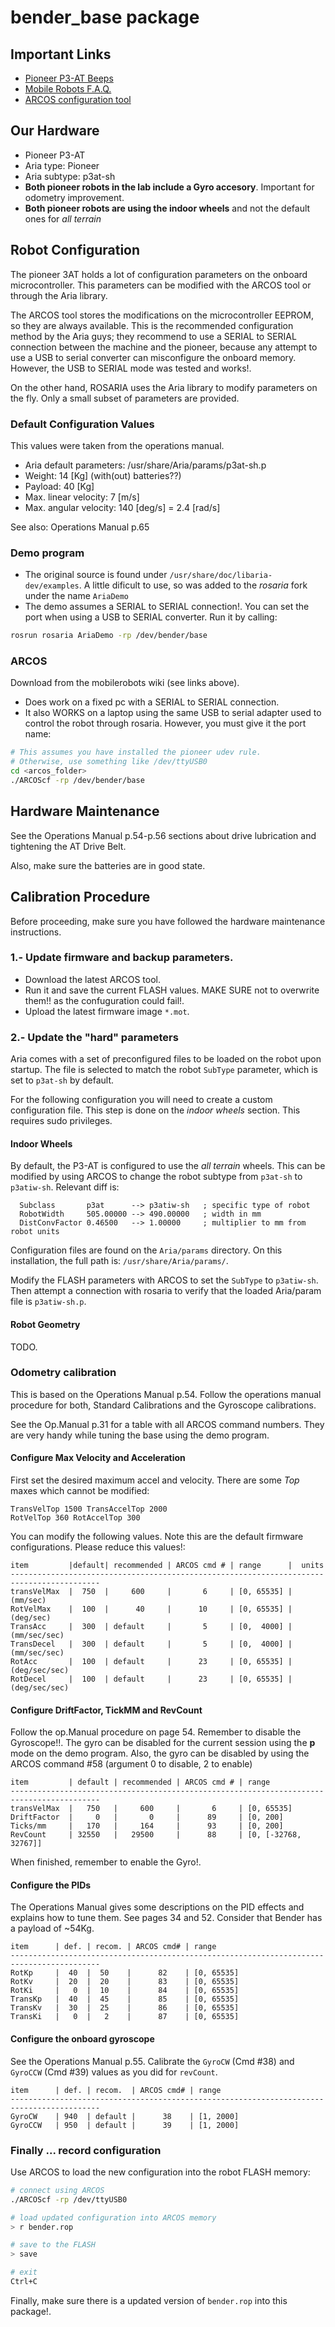 # bender_base package

## Important Links

- [Pioneer P3-AT Beeps](http://robots.mobilerobots.com/wiki/Robot_Beeps)
- [Mobile Robots F.A.Q.](http://robots.mobilerobots.com/wiki/FAQ)
- [ARCOS configuration tool](http://robots.mobilerobots.com/wiki/ARCOS)

## Our Hardware

- Pioneer P3-AT
- Aria type: Pioneer
- Aria subtype: p3at-sh
- **Both pioneer robots in the lab include a Gyro accesory**. Important for odometry improvement.
- **Both pioneer robots are using the indoor wheels** and not the default ones for *all terrain*

## Robot Configuration

The pioneer 3AT holds a lot of configuration parameters on the onboard microcontroller. This parameters can be modified with the ARCOS tool or through the Aria library.

The ARCOS tool stores the modifications on the microcontroller EEPROM, so they are always available. This is the recommended configuration method by the Aria guys; they recommend to use a SERIAL to SERIAL connection between the machine and the pioneer, because any attempt to use a USB to serial converter can misconfigure the onboard memory. However, the USB to SERIAL mode was tested and works!.

On the other hand, ROSARIA uses the Aria library to modify parameters on the fly. Only a small subset of parameters are provided.

### Default Configuration Values

This values were taken from the operations manual.

- Aria default parameters: /usr/share/Aria/params/p3at-sh.p
- Weight: 14 [Kg] (with(out) batteries??)
- Payload: 40 [Kg]
- Max. linear velocity: 7 [m/s]
- Max. angular velocity: 140 [deg/s] = 2.4 [rad/s]

See also: Operations Manual p.65

### Demo program

- The original source is found under `/usr/share/doc/libaria-dev/examples`. A little dificult to use, so was added to the *rosaria* fork under the name `AriaDemo`
- The demo assumes a SERIAL to SERIAL connection!. You can set the port when using a USB to SERIAL converter. Run it by calling:

```bash
rosrun rosaria AriaDemo -rp /dev/bender/base
```

### ARCOS

Download from the mobilerobots wiki (see links above).

- Does work on a fixed pc with a SERIAL to SERIAL connection.
- It also WORKS on a laptop using the same USB to serial adapter used to control the robot through rosaria. However, you must give it the port name:

```bash
# This assumes you have installed the pioneer udev rule. 
# Otherwise, use something like /dev/ttyUSB0
cd <arcos_folder>
./ARCOScf -rp /dev/bender/base
```

## Hardware Maintenance

See the Operations Manual p.54-p.56 sections about drive lubrication and tightening the AT Drive Belt.

Also, make sure the batteries are in good state. 

## Calibration Procedure

Before proceeding, make sure you have followed the hardware maintenance instructions.

### 1.- Update firmware and backup parameters.

- Download the latest ARCOS tool.
- Run it and save the current FLASH values. MAKE SURE not to overwrite them!! as the confuguration could fail!.
- Upload the latest firmware image `*.mot`. 

### 2.- Update the "hard" parameters

Aria comes with a set of preconfigured files to be loaded on the robot upon startup. The file is selected to match the robot `SubType` parameter, which is set to `p3at-sh` by default.

For the following configuration you will need to create a custom configuration file. This step is done on the *indoor wheels* section. This requires sudo privileges.


#### Indoor Wheels

By default, the P3-AT is configured to use the *all terrain* wheels. This can be modified by using ARCOS to change the robot subtype from `p3at-sh` to `p3atiw-sh`. Relevant diff is:
 
```
  Subclass       p3at      --> p3atiw-sh   ; specific type of robot
  RobotWidth     505.00000 --> 490.00000   ; width in mm
  DistConvFactor 0.46500   --> 1.00000     ; multiplier to mm from robot units
```

Configuration files are found on the `Aria/params` directory. On this installation, the full path is: `/usr/share/Aria/params/`.

Modify the FLASH parameters with ARCOS to set the `SubType` to `p3atiw-sh`. Then attempt a connection with rosaria to verify that the loaded Aria/param file is `p3atiw-sh.p`.


#### Robot Geometry

TODO.

### Odometry calibration

This is based on the Operations Manual p.54. Follow the operations manual procedure for both, Standard Calibrations and the Gyroscope calibrations.

See the Op.Manual p.31 for a table with all ARCOS command numbers. They are very handy while tuning the base using the demo program.


#### Configure Max Velocity and Acceleration

First set the desired maximum accel and velocity. There are some *Top* maxes which cannot be modified:

```
TransVelTop 1500 TransAccelTop 2000
RotVelTop 360 RotAccelTop 300
```


You can modify the following values. Note this are the default firmware configurations. Please reduce this values!:

```
item         |default| recommended | ARCOS cmd # | range      |  units
------------------------------------------------------------------------------------------
transVelMax  |  750  |     600     |       6     | [0, 65535] |  (mm/sec) 
RotVelMax    |  100  |      40     |      10     | [0, 65535] |  (deg/sec)
TransAcc     |  300  | default     |       5     | [0,  4000] |  (mm/sec/sec) 
TransDecel   |  300  | default     |       5     | [0,  4000] |  (mm/sec/sec) 
RotAcc       |  100  | default     |      23     | [0, 65535] |  (deg/sec/sec) 
RotDecel     |  100  | default     |      23     | [0, 65535] |  (deg/sec/sec) 
```


#### Configure DriftFactor, TickMM and RevCount

Follow the op.Manual procedure on page 54. Remember to disable the Gyroscope!!. The gyro can be disabled for the current session using the **p** mode on the demo program. Also, the gyro can be disabled by using the ARCOS command #58 (argument 0 to disable, 2 to enable)

```
item         | default | recommended | ARCOS cmd # | range
------------------------------------------------------------------------------------------
transVelMax  |   750   |     600     |       6     | [0, 65535]
DriftFactor  |     0   |       0     |      89     | [0, 200]
Ticks/mm     |   170   |     164     |      93     | [0, 200]
RevCount     | 32550   |   29500     |      88     | [0, [-32768, 32767]]
```

When finished, remember to enable the Gyro!.

#### Configure the PIDs

The Operations Manual gives some descriptions on the PID effects and explains how to tune them. See pages 34 and 52. Consider that Bender has a payload of ~54Kg.

```
item      | def. | recom. | ARCOS cmd# | range
------------------------------------------------------------------------------------------
RotKp     |  40  |  50    |      82    | [0, 65535]
RotKv     |  20  |  20    |      83    | [0, 65535]
RotKi     |   0  |  10    |      84    | [0, 65535]
TransKp   |  40  |  45    |      85    | [0, 65535]
TransKv   |  30  |  25    |      86    | [0, 65535]
TransKi   |   0  |   2    |      87    | [0, 65535]
```


#### Configure the onboard gyroscope

See the Operations Manual p.55. Calibrate the `GyroCW` (Cmd #38) and `GyroCCW` (Cmd #39) values as you did for `revCount`.

```
item      | def. | recom.  | ARCOS cmd# | range
------------------------------------------------------------------------------------------
GyroCW    | 940  | default |      38    | [1, 2000]
GyroCCW   | 950  | default |      39    | [1, 2000]
```

### Finally ... record configuration

Use ARCOS to load the new configuration into the robot FLASH memory:

```bash
# connect using ARCOS
./ARCOScf -rp /dev/ttyUSB0

# load updated configuration into ARCOS memory
> r bender.rop

# save to the FLASH
> save

# exit
Ctrl+C
```

Finally, make sure there is a updated version of `bender.rop` into this package!.

